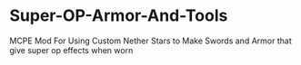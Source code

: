 # Super-OP-Armor-And-Tools
MCPE Mod For Using Custom Nether Stars to Make Swords and Armor that give super op effects when worn
